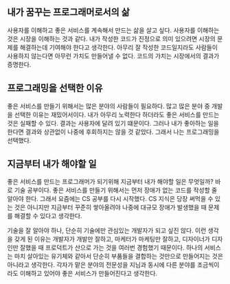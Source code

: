 ## 내가 꿈꾸는 프로그래머로서의 삶

사용자를 이해하고 좋은 서비스를 계속해서 만드는 삶을 살고 싶다.
사용자를 이해하는 것은 시장을 이해하는 것과 같다.
내가 작성한 코드가 진정으로 의미 있으려면 시장의 문제를 해결하는데 기여해야 한다고 생각한다.
아무리 잘 작성한 코드일지라도 사람들이 사용하지 않는다면 아무런 가치도 만들어낼 수 없다.
코드의 가치는 시장에서의 결과가 증명한다.

## 프로그래밍을 선택한 이유

좋은 서비스를 만들기 위해서는 많은 분야의 사람들이 필요하다. 
많고 많은 분야 중 개발을 선택한 이유는 재밌어서이다. 
내가 아무리 노력한다 하더라도 좋은 서비스를 만드는 것은 실패할 수 있다. 
결과는 사용자에 달려 있기 떄문이다. 
그러나 내가 좋아하는 일을 한다면 결과와 상관없이 나중에 후회하지는 않을 것 같았다. 
그래서 나는 프로그래밍을 선택했다.

## 지금부터 내가 해야할 일

좋은 서비스를 만드는 프로그래머가 되기위해 지금부터 내가 해야할 일은 무엇일까? 
바로 기술 공부이다. 좋은 서비스를 만들기 위해서는 먼저 장애가 없는 코드를 작성할 줄 알아야 한다. 그래서 요즘에는 CS 공부를 다시 시작했다. 
CS 지식은 당장 써먹을 수 있는 것은 아니지만 지금부터 꾸준히 쌓아올려야 나중에 대규모 장애가 발생했을 때 문제를 해결할 수 있다고 생각한다. 

기술을 잘 알아야 하나, 단순히 기술에만 관심있는 개발자가 되고 싶진 않다. 
이런 생각을 갖게 된 이유는 개발자가 개발만 잘하고, 마케터가 마케팅만 잘하고, 디자이너가 디자인만 잘했을 때 프로덕트가 산으로 가는 것을 여러번 경험했기 때문이다. 
하나의 서비스는 마치 살아있는 유기체와 같아서 단순히 부품들을 결합하는 것만으로 만들어지는 것은 아니라고 생각한다. 
각자가 맡은 분야의 전문성을 지님과 동시에 다른 분야를 조금씩이라도 이해하고 있어야 좋은 서비스가 만들어진다고 생각한다.
